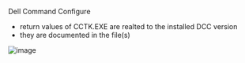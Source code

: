 Dell Command Configure 
- return values of CCTK.EXE are realted to the installed DCC version
- they are documented in the file(s)

![image](https://github.com/user-attachments/assets/4622e68f-8a82-45a4-9b51-bf888334aab6)

